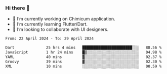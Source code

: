 ### Hi there 👋

<!--
**devcat37/devcat37** is a ✨ _special_ ✨ repository because its `README.md` (this file) appears on your GitHub profile.-->


- 🔭 I’m currently working on Chimicum application.
- 🌱 I’m currently learning Flutter/Dart.
- 👯 I’m looking to collaborate with UI designers.
<!-- - 🤔 I’m looking for help with ... -->

<!--START_SECTION:waka-->

```txt
From: 22 April 2024 - To: 29 April 2024

Dart              25 hrs 4 mins   ██████████████████████░░░   88.56 %
JavaScript        1 hr 24 mins    █▒░░░░░░░░░░░░░░░░░░░░░░░   04.98 %
YAML              40 mins         ▓░░░░░░░░░░░░░░░░░░░░░░░░   02.37 %
Groovy            39 mins         ▓░░░░░░░░░░░░░░░░░░░░░░░░   02.30 %
XML               10 mins         ░░░░░░░░░░░░░░░░░░░░░░░░░   00.59 %
```

<!--END_SECTION:waka-->
